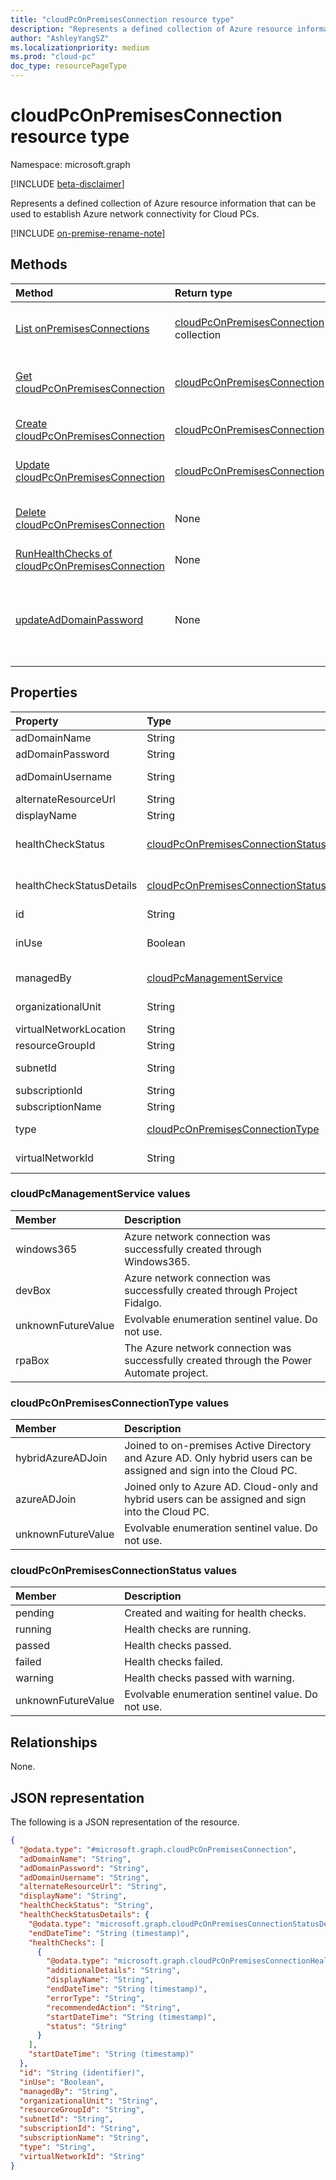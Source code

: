 ```yaml
---
title: "cloudPcOnPremisesConnection resource type"
description: "Represents a defined collection of Azure resource information that can be used to establish Azure network connectivity for Cloud PCs."
author: "AshleyYangSZ"
ms.localizationpriority: medium
ms.prod: "cloud-pc"
doc_type: resourcePageType
---
```


# cloudPcOnPremisesConnection resource type

Namespace: microsoft.graph

[!INCLUDE [beta-disclaimer](../../includes/beta-disclaimer.md)]

Represents a defined collection of Azure resource information that can be used to establish Azure network connectivity for Cloud PCs.

[!INCLUDE [on-premise-rename-note](../../includes/on-premise-rename-note.md)]

## Methods

|Method|Return type|Description|
|:---|:---|:---|
|[List onPremisesConnections](../api/virtualendpoint-list-onpremisesconnections.md)|[cloudPcOnPremisesConnection](../resources/cloudpconpremisesconnection.md) collection|List properties and relationships of the [cloudPcOnPremisesConnection](../resources/cloudpconpremisesconnection.md) objects.|
|[Get cloudPcOnPremisesConnection](../api/cloudpconpremisesconnection-get.md)|[cloudPcOnPremisesConnection](../resources/cloudpconpremisesconnection.md)|Read the properties and relationships of the [cloudPcOnPremisesConnection](../resources/cloudpconpremisesconnection.md) object.|
|[Create cloudPcOnPremisesConnection](../api/virtualendpoint-post-onpremisesconnections.md)|[cloudPcOnPremisesConnection](../resources/cloudpconpremisesconnection.md)|Create a new [cloudPcOnPremisesConnection](../resources/cloudpconpremisesconnection.md) object.|
|[Update cloudPcOnPremisesConnection](../api/cloudpconpremisesconnection-update.md)|[cloudPcOnPremisesConnection](../resources/cloudpconpremisesconnection.md)|Update the properties of a [cloudPcOnPremisesConnection](../resources/cloudpconpremisesconnection.md) object.|
|[Delete cloudPcOnPremisesConnection](../api/cloudpconpremisesconnection-delete.md)|None|Delete a [cloudPcOnPremisesConnection](../resources/cloudpconpremisesconnection.md) object. You can’t delete an connection that’s in use.|
|[RunHealthChecks of cloudPcOnPremisesConnection](../api/cloudpconpremisesconnection-runhealthcheck.md)|None|Run health checks on the [cloudPcOnPremisesConnection](../resources/cloudpconpremisesconnection.md).|
|[updateAdDomainPassword](../api/cloudpconpremisesconnection-updateaddomainpassword.md)|None|Update Active Directory domain password for a successful [cloudPcOnPremisesConnection](../resources/cloudpconpremisesconnection.md). This API is supported when the type of the **cloudPcOnPremisesConnection** object is `hybridAzureADJoin`.|

## Properties

|Property|Type|Description|
|:---|:---|:---|
|adDomainName|String|The fully qualified domain name (FQDN) of the Active Directory domain you want to join. Optional.|
|adDomainPassword|String|The password associated with **adDomainUsername**.|
|adDomainUsername|String|The username of an Active Directory account (user or service account) that has permissions to create computer objects in Active Directory. Required format: `admin@contoso.com`. Optional.|
|alternateResourceUrl|String|The interface URL of the partner service's resource that links to this Azure network connection. Returned only on `$select`.|
|displayName|String|The display name for the Azure network connection.|
|healthCheckStatus|[cloudPcOnPremisesConnectionStatus](#cloudpconpremisesconnectionstatus-values)|The status of the most recent health check done on the Azure network connection. For example, if status is `passed`, the Azure network connection has passed all checks run by the service. Possible values are: `pending`, `running`, `passed`, `failed`, `unknownFutureValue`. Read-only.|
|healthCheckStatusDetails|[cloudPcOnPremisesConnectionStatusDetails](../resources/cloudpconpremisesconnectionstatusdetails.md)|The details of the connection's health checks and the corresponding results. Returned only on `$select`. For an example that shows how to get the **inUse** property, see [Example 2: Get the selected properties of an Azure network connection, including healthCheckStatusDetails](../api/cloudpconpremisesconnection-get.md). Read-only.|
|id|String|Unique identifier for the Azure network connection. Read-only.|
|inUse|Boolean|When `true`, the Azure network connection is in use. When `false`, the connection is not in use. You cannot delete a connection that’s in use. Returned only on `$select`. For an example that shows how to get the **inUse** property, see [Example 2: Get the selected properties of an Azure network connection, including healthCheckStatusDetails](../api/cloudpconpremisesconnection-get.md). Read-only.|
|managedBy|[cloudPcManagementService](#cloudpcmanagementservice-values)|Specifies which services manage the Azure network connection. Possible values are: `windows365`, `devBox`, `rpaBox`, `unknownFutureValue`. Read-only.|
|organizationalUnit|String|The organizational unit (OU) in which the computer account is created. If left null, the OU that’s configured as the default (a well-known computer object container) in your Active Directory domain (OU) is used. Optional.|
|virtualNetworkLocation|String|Indicates resource location of the virtual target network. Read-only, computed value.|
|resourceGroupId|String|The ID of the target resource group. Required format: `/subscriptions/{subscription-id}/resourceGroups/{resourceGroupName}`.|
|subnetId|String|The ID of the target subnet. Required format: `/subscriptions/{subscription-id}/resourceGroups/{resourceGroupName}/providers/Microsoft.Network/virtualNetworks/{virtualNetworkId}/subnets/{subnetName}`.|
|subscriptionId|String|The ID of the target Azure subscription that’s associated with your tenant.|
|subscriptionName|String|The name of the target Azure subscription. Read-only.|
|type|[cloudPcOnPremisesConnectionType](#cloudpconpremisesconnectiontype-values)|Specifies how the provisioned Cloud PC will be joined to Azure Active Directory. Default value is `hybridAzureADJoin`. Possible values are: `azureADJoin`, `hybridAzureADJoin`, `unknownFutureValue`.|
|virtualNetworkId|String|The ID of the target virtual network. Required format: `/subscriptions/{subscription-id}/resourceGroups/{resourceGroupName}/providers/Microsoft.Network/virtualNetworks/{virtualNetworkName}`.|

### cloudPcManagementService values

| Member             | Description                                                                               |
|:-------------------|:------------------------------------------------------------------------------------------|
| windows365         | Azure network connection was successfully created through Windows365.                     |
| devBox             | Azure network connection was successfully created through Project Fidalgo.                |
| unknownFutureValue | Evolvable enumeration sentinel value. Do not use.                                         |
| rpaBox             | The Azure network connection was successfully created through the Power Automate project. |

### cloudPcOnPremisesConnectionType values

|Member|Description|
|:---|:---|
|hybridAzureADJoin|Joined to on-premises Active Directory and Azure AD. Only hybrid users can be assigned and sign into the Cloud PC.|
|azureADJoin|Joined only to Azure AD. Cloud-only and hybrid users can be assigned and sign into the Cloud PC.|
|unknownFutureValue|Evolvable enumeration sentinel value. Do not use.|

### cloudPcOnPremisesConnectionStatus values

|Member|Description|
|:---|:---|
|pending|Created and waiting for health checks.|
|running|Health checks are running.|
|passed|Health checks passed.|
|failed|Health checks failed.|
|warning|Health checks passed with warning.|
|unknownFutureValue|Evolvable enumeration sentinel value. Do not use.|

## Relationships

None.

## JSON representation

The following is a JSON representation of the resource.
<!-- {
  "blockType": "resource",
  "keyProperty": "id",
  "@odata.type": "microsoft.graph.cloudPcOnPremisesConnection",
  "baseType": "microsoft.graph.entity",
  "openType": false,
  "optionalProperties": ["healthCheckStatusDetails"]
}
-->

``` json
{
  "@odata.type": "#microsoft.graph.cloudPcOnPremisesConnection",
  "adDomainName": "String",
  "adDomainPassword": "String",
  "adDomainUsername": "String",
  "alternateResourceUrl": "String",
  "displayName": "String",
  "healthCheckStatus": "String",
  "healthCheckStatusDetails": {
    "@odata.type": "microsoft.graph.cloudPcOnPremisesConnectionStatusDetails",
    "endDateTime": "String (timestamp)",
    "healthChecks": [
      { 
        "@odata.type": "microsoft.graph.cloudPcOnPremisesConnectionHealthCheck",
        "additionalDetails": "String",
        "displayName": "String",
        "endDateTime": "String (timestamp)",
        "errorType": "String",
        "recommendedAction": "String",
        "startDateTime": "String (timestamp)",
        "status": "String"
      }
    ],
    "startDateTime": "String (timestamp)"
  },
  "id": "String (identifier)",
  "inUse": "Boolean",
  "managedBy": "String",
  "organizationalUnit": "String",
  "resourceGroupId": "String",
  "subnetId": "String",
  "subscriptionId": "String",
  "subscriptionName": "String",
  "type": "String",
  "virtualNetworkId": "String"
}
```
